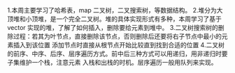 1.本周主要学习了哈希表，map 二叉树，二叉搜索树，等数据结构。
2.堆分为大顶堆和小顶堆，是一个完全二叉树。堆的具体实现形式有多种，本周学习了基于vector
实现的堆，了解了如何插入，删除要给元素到堆中。
3.二叉树搜索树的删除过程：若其为叶节点，直接删除该节点，否则删除后还要将右子节点中最小的元素插入到该位置
添加节点时直接从根节点开始比较直到找到合适的位置
4.二叉树的前序、中序、后序、层序遍历方式。前中后三种方式可以用递归，用非递归时要子集维护一个栈，注意元素
入栈和出栈的时机。层序遍历一般用队列来实现。
